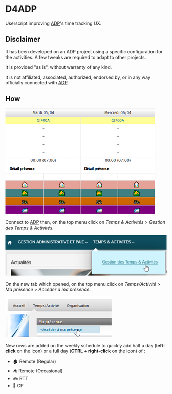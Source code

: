 # D4ADP

Userscript improving [ADP](https://www.adp.com/)'s time tracking UX.

## Disclaimer

It has been developed on an ADP project using a specific configuration for the activities. A few tweaks are required to adapt to other projects.

It is provided "as is", without warranty of any kind.

It is not affiliated, associated, authorized, endorsed by, or in any way officially connected with [ADP](https://www.adp.com/).

## How

![Demo](./assets/adp_demo.gif)

Connect to [ADP](https://hr-services.fr.adp.com/portal-main/portal/#/home) then, on the top menu click on _Temps & Activités_ > _Gestion des Temps & Activités_.

![Menu 1](./assets/adp_menu_1.png)

On the new tab which opened, on the top menu click on _Temps/Activité_ > _Ma présence_ > _Accéder à ma présence_.

![Menu 2](./assets/adp_menu_2.png)

New rows are added on the weekly schedule to quickly add half a day (**left-click** on the icon) or a full day (**CTRL + right-click** on the icon) of : 
- 🏠 Remote (Regular)
- ⛺ Remote (Occasional)
- 🚲 RTT
- 🚄 CP

